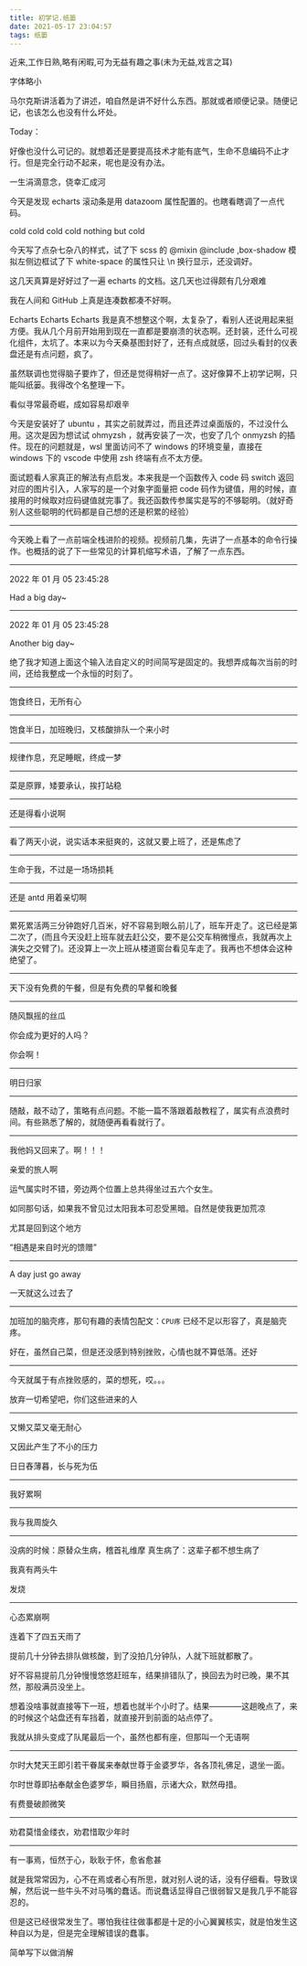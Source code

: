 ```yaml
---
title: 初学记.纸篓
date: 2021-05-17 23:04:57
tags: 纸篓
---
```


近来,工作日熟,略有闲暇,可为无益有趣之事(未为无益,戏言之耳)

字体略小

<!-- **已忘之矣** -->

马尔克斯讲活着为了讲述，咱自然是讲不好什么东西。那就或者顺便记录。随便记记，也该怎么也没有什么坏处。

Today：

好像也没什么可记的。就想着还是要提高技术才能有底气，生命不息编码不止才行。但是完全行动不起来，呢也是没有办法。

一生涓滴意念，侥幸汇成河

今天是发现 echarts 滚动条是用 datazoom 属性配置的。也瞎看瞎调了一点代码。

cold cold cold cold nothing but cold

今天写了点杂七杂八的样式，试了下 scss 的 @mixin @include ,box-shadow 模拟左侧边框试了下 white-space 的属性只让 \n 换行显示，还没调好。

这几天真算是好好过了一遍 echarts 的文档。这几天也过得颇有几分艰难

我在人间和 GitHub 上真是连凑数都凑不好啊。

Echarts Echarts Echarts 我是真不想整这个啊，太复杂了，看别人还说用起来挺方便。我从几个月前开始用到现在一直都是要崩溃的状态啊。还封装，还什么可视化组件，太坑了。本来以为今天桑基图封好了，还有点成就感，回过头看封的仪表盘还是有点问题，疯了。

虽然联调也觉得脑子要炸了，但还是觉得稍好一点了。这好像算不上初学记啊，只能叫纸篓。我得改个名整理一下。

看似寻常最奇崛，成如容易却艰辛

今天是安装好了 ubuntu ，其实之前就弄过，而且还弄过桌面版的，不过没什么用。这次是因为想试试 ohmyzsh ，就再安装了一次，也安了几个 onmyzsh 的插件。现在的问题就是，wsl 里面访问不了 windows 的环境变量，直接在 windows 下的 vscode 中使用 zsh 终端有点不太方便。

面试题看人家真正的解法有点启发。本来我是一个函数传入 code 码 switch 返回对应的图片引入，人家写的是一个对象字面量把 code 码作为键值，用的时候，直接用的时候取对应码键值就完事了。我还函数传参属实是写的不够聪明。（就好奇别人这些聪明的代码都是自己想的还是积累的经验）

---

今天晚上看了一点前端全栈进阶的视频。视频前几集，先讲了一点基本的命令行操作。也概括的说了下一些常见的计算机缩写术语，了解了一点东西。

---

2022 年 01 月 05 23:45:28

Had a big day~

---

2022 年 01 月 05 23:45:28

Another big day~

绝了我才知道上面这个输入法自定义的时间简写是固定的。我想弄成每次当前的时间，还给我整成一个永恒的时刻了。

---

饱食终日，无所有心

---

饱食半日，加班晚归，又核酸排队一个来小时

---

规律作息，充足睡眠，终成一梦

---

菜是原罪，矮要承认，挨打站稳

---

还是得看小说啊

---

看了两天小说，说实话本来挺爽的，这就又要上班了，还是焦虑了

---

生命于我，不过是一场场损耗

---

还是 antd 用着亲切啊

---

累死累活两三分钟跑好几百米，好不容易到眼么前儿了，班车开走了。这已经是第二次了，(而且今天没赶上班车就去赶公交，要不是公交车稍微慢点，我就再次上演失之交臂了)。还没算上一次上班从楼道窗台看见车走了。我再也不想体会这种绝望了。

---

天下没有免费的午餐，但是有免费的早餐和晚餐

---

随风飘摇的丝瓜

你会成为更好的人吗？

你会啊！

---

明日归家

---

随敲，敲不动了，策略有点问题。不能一篇不落跟着敲教程了，属实有点浪费时间。有些熟悉了解的，就随便再看看就行了。

---

我他妈又回来了。啊！！！

亲爱的旅人啊

运气属实时不错，旁边两个位置上总共得坐过五六个女生。

如同那句话，如果我不曾见过太阳我本可忍受黑暗。自然是使我更加荒凉

尤其是回到这个地方

“相遇是来自时光的馈赠”

---

A day just go away

一天就这么过去了

---

加班加的脑壳疼，那句有趣的表情包配文：`CPU疼` 已经不足以形容了，真是脑壳疼。

好在，虽然自己菜，但是还没感到特别挫败，心情也就不算低落。还好

---

今天就属于有点挫败感的，菜的想死，哎。。。

放弃一切希望吧，你们这些进来的人

---

又懒又菜又毫无耐心

又因此产生了不小的压力

日日舂薄暮，长与死为伍

---

我好累啊

---

我与我周旋久

---

没病的时候：原替众生病，稽首礼维摩
真生病了：这辈子都不想生病了

我真有两头牛

发烧

---

心态累崩啊

连着下了四五天雨了

提前几十分钟去排队做核酸，到了没拍几分钟队，人就下班就都散了。

好不容易提前几分钟慢慢悠悠赶班车，结果排错队了，换回去为时已晚，果不其然，那般满员没坐上。

想着没啥事就直接等下一班，想着也就半个小时了。结果————这趟晚点了，来的时候这个站盘还有车挡着，就直接开到前面的站点停了。

我就从排头变成了队尾最后一个，虽然也都有座，但那叫一个无语啊

---

尔时大梵天王即引若干眷属来奉献世尊于金婆罗华，各各顶礼佛足，退坐一面。

尔时世尊即拈奉献金色婆罗华，瞬目扬眉，示诸大众，默然毋措。

有费曼破颜微笑

---

劝君莫惜金缕衣，劝君惜取少年时

---

有一事焉，恒然于心，耿耿于怀，愈省愈甚

就是我常常因为，心不在焉或者心有所思，就对别人说的话，没有仔细看。导致误解，然后说一些牛头不对马嘴的蠢话。而说蠢话显得自己很弱智又是我几乎不能容忍的。

但是这已经很常发生了。哪怕我往往做事都是十足的小心翼翼核实，就是怕发生这种自以为是，但是完全理解错误的蠢事。

简单写下以做消解
